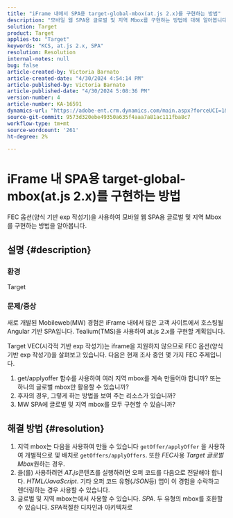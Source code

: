 ```yaml
---
title: "iFrame 내에서 SPA용 target-global-mbox(at.js 2.x)를 구현하는 방법"
description: "모바일 웹 SPA용 글로벌 및 지역 Mbox를 구현하는 방법에 대해 알아봅니다."
solution: Target
product: Target
applies-to: "Target"
keywords: "KCS, at.js 2.x, SPA"
resolution: Resolution
internal-notes: null
bug: false
article-created-by: Victoria Barnato
article-created-date: "4/30/2024 4:54:14 PM"
article-published-by: Victoria Barnato
article-published-date: "4/30/2024 5:08:36 PM"
version-number: 4
article-number: KA-16591
dynamics-url: "https://adobe-ent.crm.dynamics.com/main.aspx?forceUCI=1&pagetype=entityrecord&etn=knowledgearticle&id=1c467844-1207-ef11-9f89-000d3a31b84a"
source-git-commit: 9573d320ebe49350a635f4aaa7a81ac111fba8c7
workflow-type: tm+mt
source-wordcount: '261'
ht-degree: 2%

---
```


# iFrame 내 SPA용 target-global-mbox(at.js 2.x)를 구현하는 방법


FEC 옵션(양식 기반 exp 작성기)을 사용하여 모바일 웹 SPA용 글로벌 및 지역 Mbox를 구현하는 방법을 알아봅니다.

## 설명 {#description}


### <b>환경</b>

Target



### <b>문제/증상</b>

새로 개발된 Mobileweb(MW) 경험은 iFrame 내에서 많은 고객 사이트에서 호스팅될 Angular 기반 SPA입니다. Tealium(TMS)을 사용하여 at.js 2.x를 구현할 계획입니다.

Target VEC(시각적 기반 exp 작성기)는 iframe을 지원하지 않으므로 FEC 옵션(양식 기반 exp 작성기)을 살펴보고 있습니다. 다음은 현재 조사 중인 몇 가지 FEC 주제입니다.



1. get/applyoffer 함수를 사용하여 여러 지역 mbox를 계속 만들어야 합니까? 또는 하나의 글로벌 mbox만 활용할 수 있습니까?
2. 후자의 경우, 그렇게 하는 방법을 보여 주는 리소스가 있습니까?
3. MW SPA에 글로벌 및 지역 mbox를 모두 구현할 수 있습니까?



## 해결 방법 {#resolution}


1. 지역 mbox는 다음을 사용하여 만들 수 있습니다 `getOffer/applyOffer` 을 사용하여 개별적으로 및 배치로 `getOffers/applyOffers`. 또한 *FEC*&#x200B;사용 *Target 글로벌 Mbox*&#x200B;원하는 경우.
2. 을(를) 사용하려면 *AT.js*&#x200B;콘텐츠를 실행하려면 오퍼 코드를 다음으로 전달해야 합니다. *HTML/JavaScript*. 기타 오퍼 코드 유형(*JSON*&#x200B;등) 앱이 이 경험을 수락하고 렌더링하는 경우 사용할 수 있습니다.
3. 글로벌 및 지역 mbox는에서 사용할 수 있습니다. *SPA*. 두 유형의 mbox를 호환할 수 있습니다. *SPA*&#x200B;적절한 디자인과 아키텍처로

